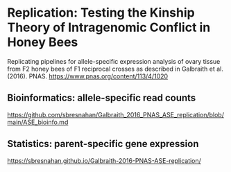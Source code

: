 # Replication: Testing the Kinship Theory of Intragenomic Conflict in Honey Bees
Replicating pipelines for allele-specific expression analysis of ovary tissue from F2 honey bees of F1 reciprocal crosses as described in Galbraith et al. (2016). PNAS. https://www.pnas.org/content/113/4/1020

## Bioinformatics: allele-specific read counts
https://github.com/sbresnahan/Galbraith_2016_PNAS_ASE_replication/blob/main/ASE_bioinfo.md

## Statistics: parent-specific gene expression
https://sbresnahan.github.io/Galbraith-2016-PNAS-ASE-replication/

